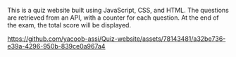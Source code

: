 This is a quiz website built using JavaScript, CSS, and HTML. The questions are retrieved from an API, with a counter for each question. At the end of the exam, the total score will be displayed.



https://github.com/yacoob-assi/Quiz-website/assets/78143481/a32be736-e39a-4296-950b-839ce0a967a4

